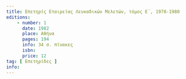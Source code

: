 ```yaml
---
title: Επετηρίς Εταιρείας Λευκαδικών Μελετών, τόμος Ε΄, 1978-1980
editions:
    - number: 1
      date: 1982
      place: Αθήνα
      pages: 194
      info: 34 σ. πίνακες
      isbn: 
      price: 12
tag: [ Επετηρίδες ]
info: 
---
```

